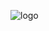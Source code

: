 
![logo](https://github.com/svetlanasieber/Software-Engineering--Path-SoftUni/assets/135451084/faff9016-e5e8-4e81-9e30-9ae38e354685)
